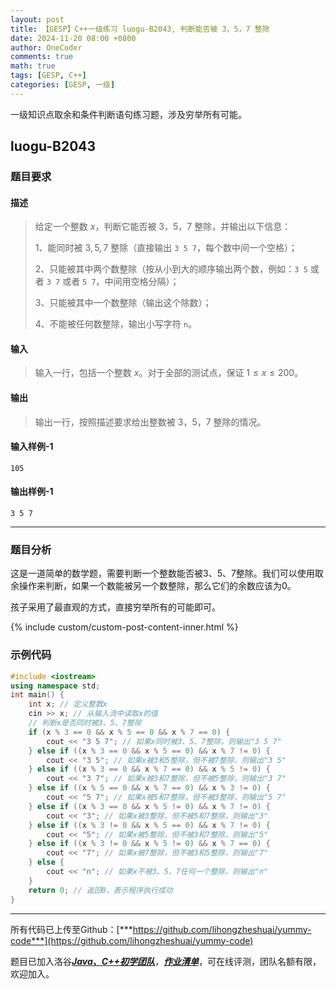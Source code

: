 ```yaml
---
layout: post
title: 【GESP】C++一级练习 luogu-B2043, 判断能否被 3，5，7 整除
date: 2024-11-20 08:00 +0800
author: OneCoder
comments: true
math: true
tags: [GESP, C++]
categories: [GESP, 一级]
---
```

一级知识点取余和条件判断语句练习题，涉及穷举所有可能。

<!--more-->

## luogu-B2043

### 题目要求

#### 描述

>给定一个整数 $x$，判断它能否被 $3$，$5$，$7$ 整除，并输出以下信息：
>
>1、能同时被 $3,5,7$ 整除（直接输出 `3 5 7`，每个数中间一个空格）；
>
>2、只能被其中两个数整除（按从小到大的顺序输出两个数，例如：`3 5` 或者 `3 7` 或者 `5 7`，中间用空格分隔）；
>
>3、只能被其中一个数整除（输出这个除数）；
>
>4、不能被任何数整除，输出小写字符 `n`。

#### 输入

>输入一行，包括一个整数 $x$。对于全部的测试点，保证 $1 \leq x \leq 200$。

#### 输出

>输出一行，按照描述要求给出整数被 $3$，$5$，$7$ 整除的情况。

#### 输入样例-1

```console
105
```

#### 输出样例-1

```console
3 5 7
```

---

### 题目分析

这是一道简单的数学题，需要判断一个整数能否被3、5、7整除。我们可以使用取余操作来判断，如果一个数能被另一个数整除，那么它们的余数应该为0。

孩子采用了最直观的方式，直接穷举所有的可能即可。

{% include custom/custom-post-content-inner.html %}

### 示例代码

```cpp
#include <iostream>
using namespace std;
int main() {
    int x; // 定义整数x
    cin >> x; // 从输入流中读取x的值
    // 判断x是否同时被3、5、7整除
    if (x % 3 == 0 && x % 5 == 0 && x % 7 == 0) {
        cout << "3 5 7"; // 如果x同时被3、5、7整除，则输出"3 5 7"
    } else if ((x % 3 == 0 && x % 5 == 0) && x % 7 != 0) {
        cout << "3 5"; // 如果x被3和5整除，但不被7整除，则输出"3 5"
    } else if ((x % 3 == 0 && x % 7 == 0) && x % 5 != 0) {
        cout << "3 7"; // 如果x被3和7整除，但不被5整除，则输出"3 7"
    } else if ((x % 5 == 0 && x % 7 == 0) && x % 3 != 0) {
        cout << "5 7"; // 如果x被5和7整除，但不被3整除，则输出"5 7"
    } else if ((x % 3 == 0 && x % 5 != 0) && x % 7 != 0) {
        cout << "3"; // 如果x被3整除，但不被5和7整除，则输出"3"
    } else if ((x % 3 != 0 && x % 5 == 0) && x % 7 != 0) {
        cout << "5"; // 如果x被5整除，但不被3和7整除，则输出"5"
    } else if ((x % 3 != 0 && x % 5 != 0) && x % 7 == 0) {
        cout << "7"; // 如果x被7整除，但不被3和5整除，则输出"7"
    } else {
        cout << "n"; // 如果x不被3、5、7任何一个整除，则输出"n"
    }
    return 0; // 返回0，表示程序执行成功
}
```

---

所有代码已上传至Github：[***https://github.com/lihongzheshuai/yummy-code***](https://github.com/lihongzheshuai/yummy-code)

题目已加入洛谷[***Java、C++初学团队***](https://www.luogu.com.cn/team/92228)，[***作业清单***](https://www.luogu.com.cn/team/92228#homework)，可在线评测，团队名额有限，欢迎加入。
